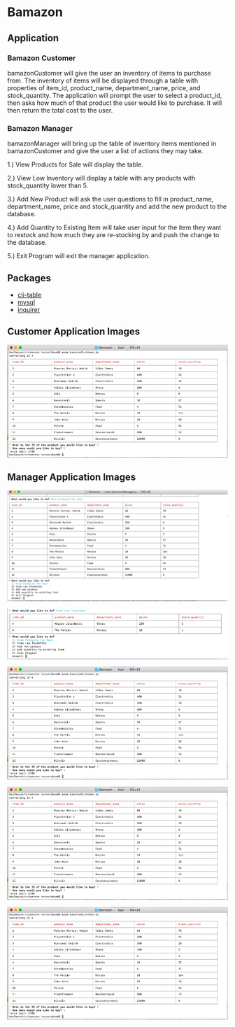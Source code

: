 # Bamazon

## Application

### Bamazon Customer
bamazonCustomer will give the user an inventory of items to purchase from. The inventory of items will be displayed through a table with properties of item_id, product_name, department_name, price, and stock_quantity. The application will prompt the user to select a product_id, then asks how much of that product the user would like to purchase. It will then return the total cost to the user.

### Bamazon Manager
bamazonManager will bring up the table of inventory items mentioned in bamazonCustomer and give the user a list of actions they may take. 

1.) View Products for Sale will display the table.

2.) View Low Inventory will display a table with any products with stock_quantity lower than 5. 

3.) Add New Product will ask the user questions to fill in product_name, department_name, price and stock_quantity and add the new product to the database. 

4.) Add Quantity to Existing Item will take user input for the item they want to restock and how much they are re-stocking by and push the change to the database.

5.) Exit Program will exit the manager application.

## Packages
* [cli-table](https://www.npmjs.com/package/cli-table)
* [mysql](https://www.npmjs.com/package/mysql)
* [inquirer](https://www.npmjs.com/package/inquirer)

## Customer Application Images 
![Customer Application](https://raw.githubusercontent.com/Harpsichord92/Bamazon/master/assets/Customer%20Application%20Runthrough.png)
## Manager Application Images
![View Products For Sale](https://github.com/Harpsichord92/Bamazon/blob/master/assets/Manager%20Inventory%20Check.png)

![View Low Inventory](https://github.com/Harpsichord92/Bamazon/blob/master/assets/Manager%20View%20Low%20Inventory.png)

![Add New Product](https://raw.githubusercontent.com/Harpsichord92/Bamazon/master/assets/Customer%20Application%20Runthrough.png)

![Add Quantity to Existing Item](https://raw.githubusercontent.com/Harpsichord92/Bamazon/master/assets/Customer%20Application%20Runthrough.png)

![Exit Program](https://raw.githubusercontent.com/Harpsichord92/Bamazon/master/assets/Customer%20Application%20Runthrough.png)
